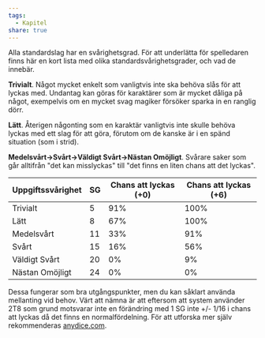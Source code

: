 ```yaml
---
tags:
  - Kapitel
share: true
---
```

Alla standardslag har en svårighetsgrad. För att underlätta för spelledaren finns här en kort lista med olika standardsvårighetsgrader, och vad de innebär.

**Trivialt**. Något mycket enkelt som vanligtvis inte ska behöva slås för att lyckas med. Undantag kan göras för karaktärer som är mycket dåliga på något, exempelvis om en mycket svag magiker försöker sparka in en ranglig dörr.

**Lätt**. Återigen någonting som en karaktär vanligtvis inte skulle behöva lyckas med ett slag för att göra, förutom om de kanske är i en spänd situation (som i strid).

**Medelsvårt->Svårt->Väldigt Svårt->Nästan Omöjligt**. Svårare saker som går alltifrån "det kan misslyckas" till "det finns en liten chans att det lyckas".

| Uppgiftssvårighet | SG  | Chans att lyckas (+0) | Chans att lyckas (+6) |
| ----------------- | --- | --------------------- | --------------------- |
| Trivialt          | 5   | 91%                   | 100%                  |
| Lätt              | 8   | 67%                   | 100%                  |
| Medelsvårt        | 11  | 33%                   | 91%                   |
| Svårt             | 15  | 16%                   | 56%                   |
| Väldigt Svårt     | 20  | 0%                    | 9%                    |
| Nästan Omöjligt   | 24  | 0%                    | 0%                    |

Dessa fungerar som bra utgångspunkter, men du kan såklart använda mellanting vid behov. Värt att nämna är att eftersom att system använder 2T8 som grund motsvarar inte en förändring med 1 SG inte +/- 1/16 i chans att lyckas då det finns en normalfördelning. För att utforska mer själv rekommenderas [anydice.com](https://anydice.com/). 

